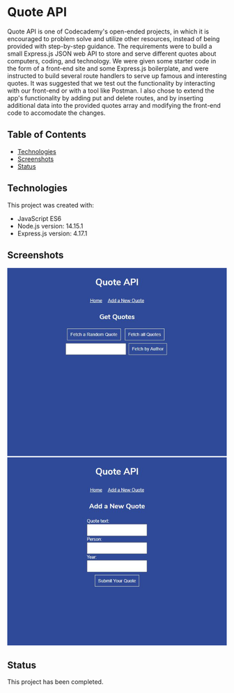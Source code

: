 # Quote API

Quote API is one of Codecademy's open-ended projects, in which it is encouraged to problem solve and utilize other resources, instead of being provided with step-by-step guidance. The requirements were to build a small Express.js JSON web API to store and serve different quotes about computers, coding, and technology. We were given some starter code in the form of a front-end site and some Express.js boilerplate, and were instructed to build several route handlers to serve up famous and interesting quotes. It was suggested that we test out the functionality by interacting with our front-end or with a tool like Postman. I also chose to extend the app's functionality by adding put and delete routes, and by inserting additional data into the provided quotes array and modifying the front-end code to accomodate the changes.

## Table of Contents

- [Technologies](#technologies)
- [Screenshots](#screenshots)
- [Status](#status)

## Technologies

This project was created with:

- JavaScript ES6
- Node.js version: 14.15.1
- Express.js version: 4.17.1

## Screenshots

![Project Image 1](public/images/project-image-1.jpg)
![Project Image 2](public/images/project-image-2.jpg)

## Status

This project has been completed.